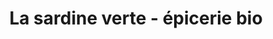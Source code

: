 ---
title: "La sardine verte - épicerie bio"
url: /aix-en-provence/la-sardine-verte-epicerie-bio/
shop: commodité
---